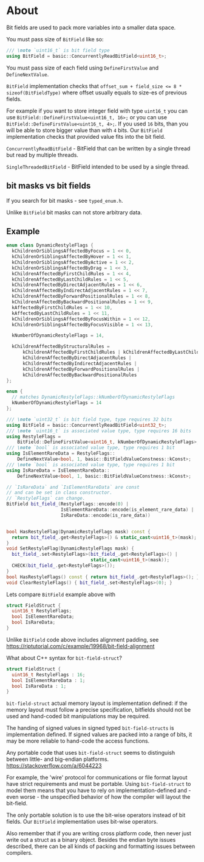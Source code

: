 # About

Bit fields are used to pack more variables into a smaller data space.

You must pass size of `BitField` like so:

```cpp
/// \note `uint16_t` is bit field type
using BitField = basic::ConcurrentlyReadBitField<uint16_t>;
```

You must pass size of each field using `DefineFirstValue` and `DefineNextValue`.

`BitField` implementation checks that `offset_sum + field_size <= 8 * sizeof(BitFieldType)`
where offset usually equals to size-es of previous fields.

For example if you want to store integer field
with type `uint16_t` you can use `BitField::DefineFirstValue<uint16_t, 16>;`
or you can use `BitField::DefineFirstValue<uint16_t, 4>;`.
If you used `16` bits, than you will be able to store bigger value
than with `4` bits.
Our `BitField` implementation checks that provided value fits into the bit field.


`ConcurrentlyReadBitField` - BitField that can be written by a single thread
but read by multiple threads.

`SingleThreadedBitField` - BitField intended to be used by a single thread.

## bit masks vs bit fields

If you search for bit masks - see `typed_enum.h`.

Unlike `BitField` bit masks can not store arbitrary data.

## Example

```cpp
enum class DynamicRestyleFlags {
  kChildrenOrSiblingsAffectedByFocus = 1 << 0,
  kChildrenOrSiblingsAffectedByHover = 1 << 1,
  kChildrenOrSiblingsAffectedByActive = 1 << 2,
  kChildrenOrSiblingsAffectedByDrag = 1 << 3,
  kChildrenAffectedByFirstChildRules = 1 << 4,
  kChildrenAffectedByLastChildRules = 1 << 5,
  kChildrenAffectedByDirectAdjacentRules = 1 << 6,
  kChildrenAffectedByIndirectAdjacentRules = 1 << 7,
  kChildrenAffectedByForwardPositionalRules = 1 << 8,
  kChildrenAffectedByBackwardPositionalRules = 1 << 9,
  kAffectedByFirstChildRules = 1 << 10,
  kAffectedByLastChildRules = 1 << 11,
  kChildrenOrSiblingsAffectedByFocusWithin = 1 << 12,
  kChildrenOrSiblingsAffectedByFocusVisible = 1 << 13,

  kNumberOfDynamicRestyleFlags = 14,

  kChildrenAffectedByStructuralRules =
      kChildrenAffectedByFirstChildRules | kChildrenAffectedByLastChildRules |
      kChildrenAffectedByDirectAdjacentRules |
      kChildrenAffectedByIndirectAdjacentRules |
      kChildrenAffectedByForwardPositionalRules |
      kChildrenAffectedByBackwardPositionalRules
};

enum {
  // matches DynamicRestyleFlags::kNumberOfDynamicRestyleFlags
  kNumberOfDynamicRestyleFlags = 14
};

/// \note `uint32_t` is bit field type, type requires 32 bits
using BitField = basic::ConcurrentlyReadBitField<uint32_t>;
/// \note `uint16_t` is associated value type, type requires 16 bits
using RestyleFlags =
    BitField::DefineFirstValue<uint16_t, kNumberOfDynamicRestyleFlags>;
/// \note `bool` is associated value type, type requires 1 bit
using IsElementRareData = RestyleFlags::
    DefineNextValue<bool, 1, basic::BitFieldValueConstness::kConst>;
/// \note `bool` is associated value type, type requires 1 bit
using IsRareData = IsElementRareData::
    DefineNextValue<bool, 1, basic::BitFieldValueConstness::kConst>;

// `IsRareData` and `IsElementRareData` are const
// and can be set in class constructor.
// `RestyleFlags` can change.
BitField bit_field_(RestyleFlags::encode(0) |
                    IsElementRareData::encode(is_element_rare_data) |
                    IsRareData::encode(is_rare_data))


bool HasRestyleFlag(DynamicRestyleFlags mask) const {
  return bit_field_.get<RestyleFlags>() & static_cast<uint16_t>(mask);
}
void SetRestyleFlag(DynamicRestyleFlags mask) {
  bit_field_.set<RestyleFlags>(bit_field_.get<RestyleFlags>() |
                               static_cast<uint16_t>(mask));
  CHECK(bit_field_.get<RestyleFlags>());
}
bool HasRestyleFlags() const { return bit_field_.get<RestyleFlags>(); }
void ClearRestyleFlags() { bit_field_.set<RestyleFlags>(0); }
```

Lets compare `BitField` example above with

```cpp
struct FieldStruct {
  uint16_t RestyleFlags;
  bool IsElementRareData;
  bool IsRareData;
}
```

Unlike `BitField` code above includes alignment padding,
see https://riptutorial.com/c/example/19968/bit-field-alignment

What about C++ syntax for `bit-field-struct`?

```cpp
struct FieldStruct {
  uint16_t RestyleFlags : 16;
  bool IsElementRareData : 1;
  bool IsRareData : 1;
}
```

`bit-field-struct` actual memory layout is implementation defined:
if the memory layout must follow a precise specification,
bitfields should not be used and hand-coded bit manipulations may be required.

The handing of signed values in signed typed `bit-field-structs`
is implementation defined.
If signed values are packed into a range of bits,
it may be more reliable to hand-code the access functions.

Any portable code that uses `bit-field-struct` seems to distinguish
between little- and big-endian platforms.
https://stackoverflow.com/a/6044223

For example, the 'wire' protocol for communications or file format layout
have strict requirements and must be portable.
Using `bit-field-struct` to model them means
that you have to rely on implementation-defined
and - even worse - the unspecified behavior
of how the compiler will layout the bit-field.

The only portable solution is to use the
bit-wise operators instead of bit fields.
Our `BitField` implementation uses bit-wise operators.

Also remember that if you are writing cross platform code,
then never just write out a struct as a binary object.
Besides the endian byte issues described,
there can be all kinds of packing and formatting issues between compilers.
